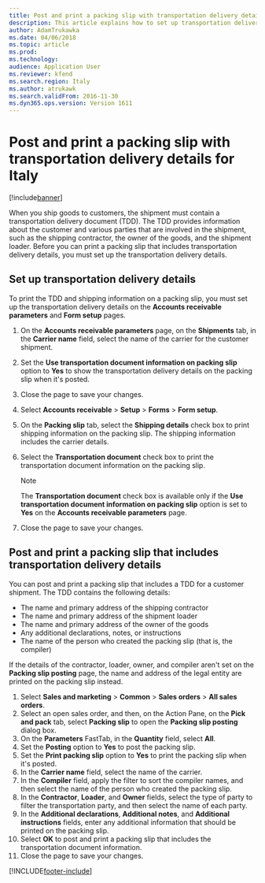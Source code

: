 ```yaml
---
title: Post and print a packing slip with transportation delivery details for Italy
description: This article explains how to set up transportation delivery details and post a packing slip for Italy.
author: AdamTrukawka
ms.date: 04/06/2018
ms.topic: article
ms.prod: 
ms.technology: 
audience: Application User
ms.reviewer: kfend
ms.search.region: Italy
ms.author: atrukawk
ms.search.validFrom: 2016-11-30
ms.dyn365.ops.version: Version 1611
---
```


# Post and print a packing slip with transportation delivery details for Italy

[!include[banner](../includes/banner.md)]

When you ship goods to customers, the shipment must contain a transportation delivery document (TDD). The TDD provides information about the customer and various parties that are involved in the shipment, such as the shipping contractor, the owner of the goods, and the shipment loader. Before you can print a packing slip that includes transportation delivery details, you must set up the transportation delivery details.

## Set up transportation delivery details

To print the TDD and shipping information on a packing slip, you must set up the transportation delivery details on the **Accounts receivable parameters** and **Form setup** pages.

1. On the **Accounts receivable parameters** page, on the **Shipments** tab, in the **Carrier name** field, select the name of the carrier for the customer shipment.
2. Set the **Use transportation document information on packing slip** option to **Yes** to show the transportation delivery details on the packing slip when it's posted.
3. Close the page to save your changes.
4. Select **Accounts receivable** &gt; **Setup** &gt; **Forms** &gt; **Form setup**.
5. On the **Packing slip** tab, select the **Shipping details** check box to print shipping information on the packing slip. The shipping information includes the carrier details.
6. Select the **Transportation document** check box to print the transportation document information on the packing slip.

    > [!NOTE]
    > The **Transportation document** check box is available only if the **Use transportation document information on packing slip** option is set to **Yes** on the **Accounts receivable parameters** page.

7. Close the page to save your changes.

## Post and print a packing slip that includes transportation delivery details

You can post and print a packing slip that includes a TDD for a customer shipment. The TDD contains the following details:

- The name and primary address of the shipping contractor
- The name and primary address of the shipment loader
- The name and primary address of the owner of the goods
- Any additional declarations, notes, or instructions
- The name of the person who created the packing slip (that is, the compiler)

If the details of the contractor, loader, owner, and compiler aren't set on the **Packing slip posting** page, the name and address of the legal entity are printed on the packing slip instead.

1. Select **Sales and marketing** &gt; **Common** &gt; **Sales orders** &gt; **All sales orders**.
2. Select an open sales order, and then, on the Action Pane, on the **Pick and pack** tab, select **Packing slip** to open the **Packing slip posting** dialog box.
3. On the **Parameters** FastTab, in the **Quantity** field, select **All**.
4. Set the **Posting** option to **Yes** to post the packing slip.
5. Set the **Print packing slip** option to **Yes** to print the packing slip when it's posted.
6. In the **Carrier name** field, select the name of the carrier.
7. In the **Compiler** field, apply the filter to sort the compiler names, and then select the name of the person who created the packing slip.
8. In the **Contractor**, **Loader**, and **Owner** fields, select the type of party to filter the transportation party, and then select the name of each party.
9. In the **Additional declarations**, **Additional notes**, and **Additional instructions** fields, enter any additional information that should be printed on the packing slip.
10. Select **OK** to post and print a packing slip that includes the transportation document information.
11. Close the page to save your changes.


[!INCLUDE[footer-include](../../includes/footer-banner.md)]
